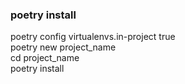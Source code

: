 ### poetry install
poetry config virtualenvs.in-project true  
poetry new project_name  
cd project_name  
poetry install  